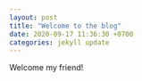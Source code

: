 ```yaml
---
layout: post
title: "Welcome to the blog"
date: 2020-09-17 11:36:30 +0700
categories: jekyll update
---
```


Welcome my friend!
